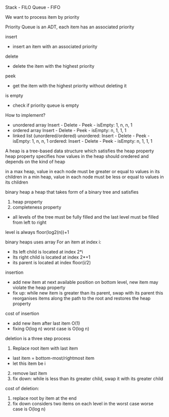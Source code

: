 Stack - FILO
Queue - FIFO

We want to process item by priority

Priority Queue is an ADT, each item has an associated priority

insert
- insert an item with an associated priority

delete
- delete the item with the highest priority

peek
- get the item with the highest priority without deleting it

is empty
- check if priority queue is empty

How to implement?
- unordered array
Insert - Delete - Peek - isEmpty: 1, n, n, 1
- ordered array
Insert - Delete - Peek - isEmpty: n, 1, 1, 1
- linked list (unordered/ordered)
unordered: Insert - Delete - Peek - isEmpty: 1, n, n, 1
ordered: Insert - Delete - Peek - isEmpty: n, 1, 1, 1

A heap is a tree-based data structure which satisfies the heap property
heap property specifies how values in the heap should oredered and depends on the kind of heap

in a max heap, value in each node must be greater or equal to values in its children
in a min heap, value in each node must be less or equal to values in its children

binary heap
a heap that takes form of a binary tree and satisfies
1. heap property
2. completeness property
- all levels of the tree must be fully filled and the last level must be filled from left to right

level is always floor(log2(n))+1

binary heaps uses array
For an item at index i:
- Its left child is located at index 2*i
- Its right child is located at index 2*+1
- its parent is located at index floor(i/2)

insertion 
- add new item at next available position on bottom level, new item may violate the heap property
- fix up: while new item is greater than its parent, swap with its parent this reorganises items along the path to the root and restores the heap property

cost of insertion
- add new item after last item O(1)
- fixing O(log n)
worst case is O(log n)

deletion is a three step process
1. Replace root item with last item
  - last item = bottom-most/rightmost item
  - let this item be i
2. remove last item
3. fix down: while is less than its greater child, swap it with its greater child


cost of deletion:
1. replace root by item at the end
2. fix down considers two items on each level in the worst case
worse case is O(log n)
